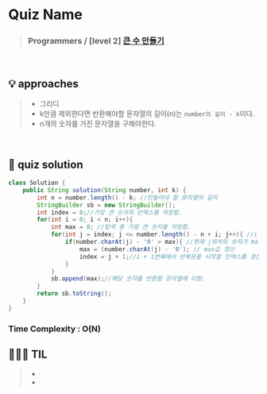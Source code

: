 # Quiz Name
> ### Programmers / [level 2] <a href = "https://school.programmers.co.kr/learn/courses/30/lessons/42883"> 큰 수 만들기 </a>

<br>

## 💡 approaches
>  - 그리디
>  - k만큼 제외한다면 반환해야할 문자열의 길이(n)는 `number의 길이 - k`이다.
>  - n개의 숫자를 가진 문자열을 구해야한다.

<br>

## 🔑 quiz solution

```java
class Solution {
    public String solution(String number, int k) {
        int n = number.length() - k; //만들어야 할 문자열의 길이
        StringBuilder sb = new StringBuilder();
        int index = 0;//가장 큰 숫자의 인덱스를 저장함.
        for(int i = 0; i < n; i++){
            int max = 0; //탐색 중 가장 큰 숫자를 저장함.
            for(int j = index; j <= number.length() - n + i; j++){ //i - 1번째에서 찾은 가장큰 숫자의 인덱스 + 1 부터 반복문을 시작함.
                if(number.charAt(j) - '0' > max){ //현재 j위치의 숫자가 max보다 큰 경우 
                    max = (number.charAt(j) - '0'); // max값 갱신
                    index = j + 1;//i + 1번째에서 반복문을 시작할 인덱스를 갱신.
                }
            }
            sb.append(max);//해당 숫자를 반환할 문자열에 더함.
        }
        return sb.toString();
    }
}
```
### Time Complexity : O(N)
## 👩🏻‍🏫 TIL
>  -
>  -

